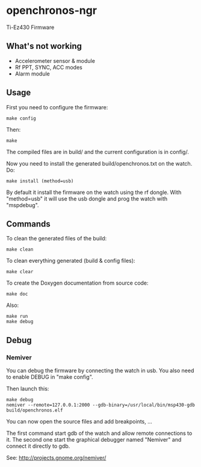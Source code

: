 openchronos-ngr
===============

Ti-Ez430 Firmware


What's not working
------------

* Accelerometer sensor & module
* Rf PPT, SYNC, ACC modes
* Alarm module


Usage
------------

First you need to configure the firmware:

	make config

Then:

	make

The compiled files are in build/ and the current configuration is in config/.

Now you need to install the generated build/openchronos.txt on the watch. Do:

	make install (method=usb)

By default it install the firmware on the watch using the rf dongle.
With "method=usb" it will use the usb dongle and prog the watch with "mspdebug".


Commands
------------

To clean the generated files of the build:

	make clean

To clean everything generated (build & config files):

	make clear

To create the Doxygen documentation from source code:

	make doc

Also:

	make run
	make debug


Debug
------------

### Nemiver

You can debug the firmware by connecting the watch in usb.
You also need to enable DEBUG in "make config".

Then launch this:

	make debug
	nemiver --remote=127.0.0.1:2000 --gdb-binary=/usr/local/bin/msp430-gdb build/openchronos.elf

You can now open the source files and add breakpoints, ...

The first command start gdb of the watch and allow remote connections to it.
The second one start the graphical debugger named "Nemiver" and connect it directly to gdb.

See: http://projects.gnome.org/nemiver/